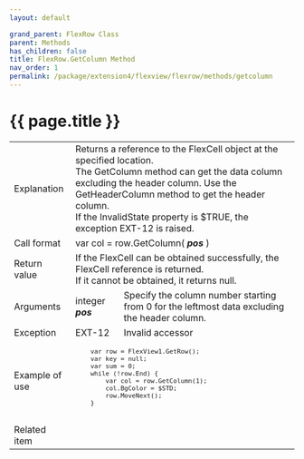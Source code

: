 ```yaml
---
layout: default

grand_parent: FlexRow Class
parent: Methods
has_children: false
title: FlexRow.GetColumn Method
nav_order: 1
permalink: /package/extension4/flexview/flexrow/methods/getcolumn
---
```

# {{ page.title }}

<table>
  <tr>
    <td>Explanation</td>
    <td colspan="2">Returns a reference to the FlexCell object at the specified location.<br> The GetColumn method can get the data column excluding the header column. Use the GetHeaderColumn method to get the header column.<br> If the InvalidState property is $TRUE, the exception EXT-12 is raised.</td>
  </tr>
  <tr>
    <td>Call format</td>
    <td colspan="2">var col = row.GetColumn( <b><i>pos</i></b> )</td>
  </tr>
  <tr>
    <td>Return value</td>
    <td colspan="2">If the FlexCell can be obtained successfully, the FlexCell reference is returned. <br>If it cannot be obtained, it returns null.</td>
  </tr>  
  <tr>
    <td>Arguments</td>
    <td>integer <b><i>pos</i></b></td>
    <td>Specify the column number starting from 0 for the leftmost data excluding the header column.</td>
  </tr>
  <tr>
    <td>Exception</td>
    <td>EXT-12</td>
    <td>Invalid accessor</td>
  </tr>
  <tr>
    <td>Example of use</td>
    <td colspan="2"><code><pre>
    var row = FlexView1.GetRow();
    var key = null;
    var sum = 0;
    while (!row.End) {
        var col = row.GetColumn(1);
        col.BgColor = $STD;
        row.MoveNext();
    }
    </pre></code></td>
  </tr>
  <tr>
    <td>Related item</td>
    <td colspan="2"></td>
  </tr>
</table>